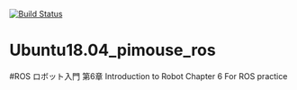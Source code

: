 [![Build Status](https://travis-ci.org/kkazzy/Ubuntu18.04_pimouse_ros.svg?branch=master)](https://travis-ci.org/kkazzy/Ubuntu18.04_pimouse_ros)

# Ubuntu18.04_pimouse_ros
#ROS ロボット入門 第6章
Introduction to Robot Chapter 6
 For ROS practice
